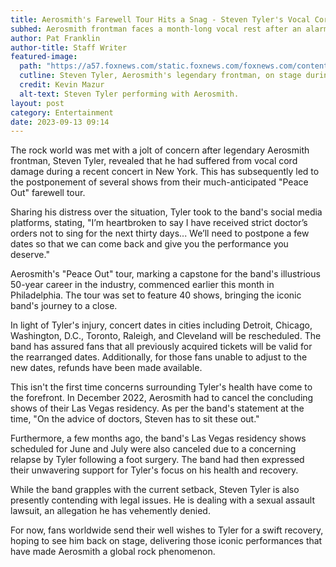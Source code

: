 ```yaml
---
title: Aerosmith's Farewell Tour Hits a Snag - Steven Tyler's Vocal Cord Injury
subhed: Aerosmith frontman faces a month-long vocal rest after an alarming injury, leading to the postponement of several shows.
author: Pat Franklin
author-title: Staff Writer
featured-image: 
  path: "https://a57.foxnews.com/static.foxnews.com/foxnews.com/content/uploads/2023/09/720/405/aerosmith-steven-tyler.jpg?ve=1&tl=1"
  cutline: Steven Tyler, Aerosmith's legendary frontman, on stage during their farewell tour.
  credit: Kevin Mazur
  alt-text: Steven Tyler performing with Aerosmith.
layout: post
category: Entertainment
date: 2023-09-13 09:14
---
```


The rock world was met with a jolt of concern after legendary Aerosmith frontman, Steven Tyler, revealed that he had suffered from vocal cord damage during a recent concert in New York. This has subsequently led to the postponement of several shows from their much-anticipated "Peace Out" farewell tour.

Sharing his distress over the situation, Tyler took to the band's social media platforms, stating, "I’m heartbroken to say I have received strict doctor’s orders not to sing for the next thirty days... We’ll need to postpone a few dates so that we can come back and give you the performance you deserve."

Aerosmith's "Peace Out" tour, marking a capstone for the band's illustrious 50-year career in the industry, commenced earlier this month in Philadelphia. The tour was set to feature 40 shows, bringing the iconic band's journey to a close.

In light of Tyler's injury, concert dates in cities including Detroit, Chicago, Washington, D.C., Toronto, Raleigh, and Cleveland will be rescheduled. The band has assured fans that all previously acquired tickets will be valid for the rearranged dates. Additionally, for those fans unable to adjust to the new dates, refunds have been made available.

This isn't the first time concerns surrounding Tyler's health have come to the forefront. In December 2022, Aerosmith had to cancel the concluding shows of their Las Vegas residency. As per the band's statement at the time, "On the advice of doctors, Steven has to sit these out."

Furthermore, a few months ago, the band's Las Vegas residency shows scheduled for June and July were also canceled due to a concerning relapse by Tyler following a foot surgery. The band had then expressed their unwavering support for Tyler's focus on his health and recovery.

While the band grapples with the current setback, Steven Tyler is also presently contending with legal issues. He is dealing with a sexual assault lawsuit, an allegation he has vehemently denied.

For now, fans worldwide send their well wishes to Tyler for a swift recovery, hoping to see him back on stage, delivering those iconic performances that have made Aerosmith a global rock phenomenon.


